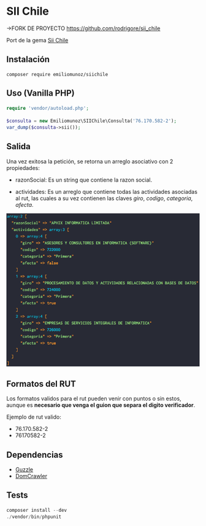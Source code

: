 # SII Chile
->FORK DE PROYECTO https://github.com/rodrigore/sii_chile

Port de la gema [Sii Chile](https://github.com/sagmor/sii_chile)

## Instalación

```
composer require emiliomunoz/siichile
```

## Uso (Vanilla PHP)

```php
require 'vendor/autoload.php';

$consulta = new Emiliomunoz\SIIChile\Consulta('76.170.582-2');
var_dump($consulta->sii());
```

## Salida

Una vez exitosa la petición, se retorna un arreglo asociativo con 2 propiedades:

* razonSocial: Es un string que contiene la razon social.

* actividades: Es un arreglo que contiene todas las actividades asociadas al rut, las cuales a su vez contienen las claves *giro*, *codigo*, *categoria*, *afecta*.

![Output](/screenshots/output.png?raw=true "Sii respuesta")

## Formatos del RUT

Los formatos validos para el rut pueden venir con puntos o sin estos, aunque es **necesario que venga el guion que separa el digito verificador**.

Ejemplo de rut valido:

* 76.170.582-2
* 76170582-2

## Dependencias

* [Guzzle](https://github.com/guzzle/guzzle)
* [DomCrawler](https://github.com/symfony/DomCrawler)

## Tests

``` php
composer install --dev
./vendor/bin/phpunit
```

